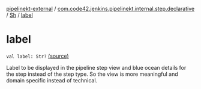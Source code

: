 [pipelinekt-external](../../index.md) / [com.code42.jenkins.pipelinekt.internal.step.declarative](../index.md) / [Sh](index.md) / [label](./label.md)

# label

`val label: Str?` [(source)](https://github.com/code42/pipelinekt/tree/master/internal/src/main/kotlin/com/code42/jenkins/pipelinekt/internal/step/declarative/Sh.kt#L17)

Label to be displayed in the pipeline step view and blue ocean details for the step instead of the step type. So the view is more meaningful and domain specific instead of technical.

